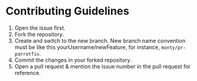 # Contributing Guidelines

1. Open the issue first.
2. Fork the repository.
3. Create and switch to the new branch. New branch name convention must be like this yourUsername/newFeature, for instance, `monty/pr-parrotfix`.
4. Commit the changes in your forked repository.
5. Open a pull request & mention the issue number in the pull request for reference.

